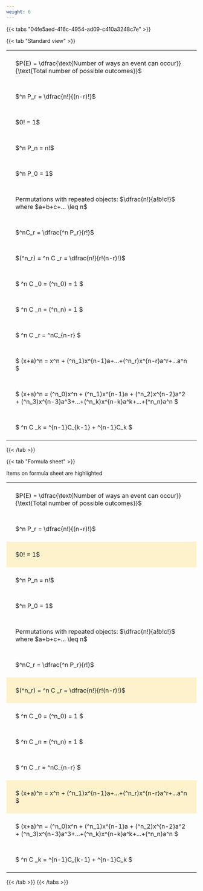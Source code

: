 ```yaml
---
weight: 6
---
```


{{< tabs "04fe5aed-416c-4954-ad09-c410a3248c7e" >}}

{{< tab "Standard view" >}}

<style type="text/css">
#T_bb4a0 th.col_heading {
  text-align: left;
  font-size: 1em;
}
#T_bb4a0 td {
  text-align: left;
  font-size: 1em;
  padding: 1.5em;
}
</style>
<table id="T_bb4a0">
  <thead>
  </thead>
  <tbody>
    <tr>
      <td id="T_bb4a0_row0_col0" class="data row0 col0" >$P(E) = \dfrac{\text{Number of ways an event can occur}}{\text{Total number of possible outcomes}}$</td>
    </tr>
    <tr>
      <td id="T_bb4a0_row1_col0" class="data row1 col0" >$^n P_r = \dfrac{n!}{(n-r)!}$</td>
    </tr>
    <tr>
      <td id="T_bb4a0_row2_col0" class="data row2 col0" >$0! = 1$</td>
    </tr>
    <tr>
      <td id="T_bb4a0_row3_col0" class="data row3 col0" >$^n P_n = n!$</td>
    </tr>
    <tr>
      <td id="T_bb4a0_row4_col0" class="data row4 col0" >$^n P_0 = 1$</td>
    </tr>
    <tr>
      <td id="T_bb4a0_row5_col0" class="data row5 col0" >Permutations with repeated objects: $\dfrac{n!}{a!b!c!}$ where $a+b+c+... \leq n$</td>
    </tr>
    <tr>
      <td id="T_bb4a0_row6_col0" class="data row6 col0" >$^nC_r = \dfrac{^n P_r}{r!}$</td>
    </tr>
    <tr>
      <td id="T_bb4a0_row7_col0" class="data row7 col0" >$(^n_r) = ^n C _r = \dfrac{n!}{r!(n-r)!}$</td>
    </tr>
    <tr>
      <td id="T_bb4a0_row8_col0" class="data row8 col0" >$ ^n C _0 = (^n_0) = 1 $</td>
    </tr>
    <tr>
      <td id="T_bb4a0_row9_col0" class="data row9 col0" >$ ^n C _n = (^n_n) = 1 $</td>
    </tr>
    <tr>
      <td id="T_bb4a0_row10_col0" class="data row10 col0" >$ ^n C _r = ^nC_{n-r} $</td>
    </tr>
    <tr>
      <td id="T_bb4a0_row11_col0" class="data row11 col0" >$ (x+a)^n = x^n + (^n_1)x^{n-1}a+...+(^n_r)x^{n-r}a^r+...a^n    $</td>
    </tr>
    <tr>
      <td id="T_bb4a0_row12_col0" class="data row12 col0" >$ (x+a)^n = (^n_0)x^n + (^n_1)x^{n-1}a + (^n_2)x^{n-2}a^2 + (^n_3)x^{n-3}a^3+...+(^n_k)x^{n-k}a^k+...+(^n_n)a^n $</td>
    </tr>
    <tr>
      <td id="T_bb4a0_row13_col0" class="data row13 col0" >$ ^n C _k = ^{n-1}C_{k-1} + ^{n-1}C_k $</td>
    </tr>
  </tbody>
</table>
{{< /tab >}}

{{< tab "Formula sheet" >}}

Items on formula sheet are highlighted 
<br>
<style type="text/css">
#T_e8e88 th.col_heading {
  text-align: left;
  font-size: 1em;
}
#T_e8e88 td {
  text-align: left;
  font-size: 1em;
  padding: 1.5em;
}
#T_e8e88_row0_col0, #T_e8e88_row1_col0, #T_e8e88_row3_col0, #T_e8e88_row4_col0, #T_e8e88_row5_col0, #T_e8e88_row6_col0, #T_e8e88_row8_col0, #T_e8e88_row9_col0, #T_e8e88_row10_col0, #T_e8e88_row12_col0, #T_e8e88_row13_col0 {
  background-color: rgba(0,0,0,0);
}
#T_e8e88_row2_col0, #T_e8e88_row7_col0, #T_e8e88_row11_col0 {
  background-color: rgba(255,194,10, 0.2);
}
</style>
<table id="T_e8e88">
  <thead>
  </thead>
  <tbody>
    <tr>
      <td id="T_e8e88_row0_col0" class="data row0 col0" >$P(E) = \dfrac{\text{Number of ways an event can occur}}{\text{Total number of possible outcomes}}$</td>
    </tr>
    <tr>
      <td id="T_e8e88_row1_col0" class="data row1 col0" >$^n P_r = \dfrac{n!}{(n-r)!}$</td>
    </tr>
    <tr>
      <td id="T_e8e88_row2_col0" class="data row2 col0" >$0! = 1$</td>
    </tr>
    <tr>
      <td id="T_e8e88_row3_col0" class="data row3 col0" >$^n P_n = n!$</td>
    </tr>
    <tr>
      <td id="T_e8e88_row4_col0" class="data row4 col0" >$^n P_0 = 1$</td>
    </tr>
    <tr>
      <td id="T_e8e88_row5_col0" class="data row5 col0" >Permutations with repeated objects: $\dfrac{n!}{a!b!c!}$ where $a+b+c+... \leq n$</td>
    </tr>
    <tr>
      <td id="T_e8e88_row6_col0" class="data row6 col0" >$^nC_r = \dfrac{^n P_r}{r!}$</td>
    </tr>
    <tr>
      <td id="T_e8e88_row7_col0" class="data row7 col0" >$(^n_r) = ^n C _r = \dfrac{n!}{r!(n-r)!}$</td>
    </tr>
    <tr>
      <td id="T_e8e88_row8_col0" class="data row8 col0" >$ ^n C _0 = (^n_0) = 1 $</td>
    </tr>
    <tr>
      <td id="T_e8e88_row9_col0" class="data row9 col0" >$ ^n C _n = (^n_n) = 1 $</td>
    </tr>
    <tr>
      <td id="T_e8e88_row10_col0" class="data row10 col0" >$ ^n C _r = ^nC_{n-r} $</td>
    </tr>
    <tr>
      <td id="T_e8e88_row11_col0" class="data row11 col0" >$ (x+a)^n = x^n + (^n_1)x^{n-1}a+...+(^n_r)x^{n-r}a^r+...a^n    $</td>
    </tr>
    <tr>
      <td id="T_e8e88_row12_col0" class="data row12 col0" >$ (x+a)^n = (^n_0)x^n + (^n_1)x^{n-1}a + (^n_2)x^{n-2}a^2 + (^n_3)x^{n-3}a^3+...+(^n_k)x^{n-k}a^k+...+(^n_n)a^n $</td>
    </tr>
    <tr>
      <td id="T_e8e88_row13_col0" class="data row13 col0" >$ ^n C _k = ^{n-1}C_{k-1} + ^{n-1}C_k $</td>
    </tr>
  </tbody>
</table>
{{< /tab >}}
{{< /tabs >}}